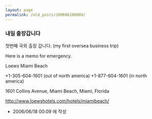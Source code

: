 ```yaml
---
layout: page
permalink: /old_posts/200606180009/
---
```


### 내일 출장갑니다

첫번째 국외 출장 갑니다. (my first oversea business trip)

Here is a memo for emergency.

Loews Miami Beach

+1-305-604-1601 (out of north america)
+1-877-604-1601 (in north america)

1601 Collins Avenue, Miami Beach, Miami, Florida

<a href="http://www.loewshotels.com/hotels/miamibeach/">http://www.loewshotels.com/hotels/miamibeach/</a>






- 2006/06/18 00:09 에 작성